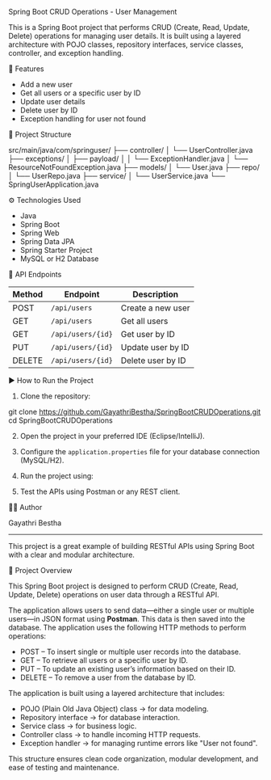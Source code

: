 Spring Boot CRUD Operations - User Management

This is a Spring Boot project that performs CRUD (Create, Read, Update, Delete) operations for managing user details.
It is built using a layered architecture with POJO classes, repository interfaces, service classes, controller, and exception handling.

 📌 Features

- Add a new user
- Get all users or a specific user by ID
- Update user details
- Delete user by ID
- Exception handling for user not found

 🧾 Project Structure

src/main/java/com/springuser/
├── controller/
│ └── UserController.java
├── exceptions/
│ ├── payload/
│ │ └── ExceptionHandler.java
│ └── ResourceNotFoundException.java
├── models/
│ └── User.java
├── repo/
│ └── UserRepo.java
├── service/
│ └── UserService.java
└── SpringUserApplication.java


 ⚙️ Technologies Used

- Java
- Spring Boot
- Spring Web
- Spring Data JPA
- Spring Starter Project
- MySQL or H2 Database

 🔗 API Endpoints

| Method | Endpoint           | Description            |
|--------|--------------------|------------------------|
| POST   | `/api/users`       | Create a new user      |
| GET    | `/api/users`       | Get all users          |
| GET    | `/api/users/{id}`  | Get user by ID         |
| PUT    | `/api/users/{id}`  | Update user by ID      |
| DELETE | `/api/users/{id}`  | Delete user by ID      |

 ▶️ How to Run the Project

1. Clone the repository:

git clone https://github.com/GayathriBestha/SpringBootCRUDOperations.git
cd SpringBootCRUDOperations


2. Open the project in your preferred IDE (Eclipse/IntelliJ).

3. Configure the `application.properties` file for your database connection (MySQL/H2).

4. Run the project using:


5. Test the APIs using Postman or any REST client.

 👩‍💻 Author

Gayathri Bestha

---

This project is a great example of building RESTful APIs using Spring Boot with a clear and modular architecture.

 📖 Project Overview

This Spring Boot project is designed to perform CRUD (Create, Read, Update, Delete) operations on user data through a RESTful API.

The application allows users to send data—either a single user or multiple users—in JSON format using **Postman**. This data is then saved into the database. The application uses the following HTTP methods to perform operations:

- POST – To insert single or multiple user records into the database.
- GET – To retrieve all users or a specific user by ID.
- PUT – To update an existing user’s information based on their ID.
- DELETE – To remove a user from the database by ID.

The application is built using a layered architecture that includes:
- POJO (Plain Old Java Object) class -> for data modeling.
- Repository interface -> for database interaction.
- Service class -> for business logic.
- Controller class -> to handle incoming HTTP requests.
- Exception handler -> for managing runtime errors like "User not found".

This structure ensures clean code organization, modular development, and ease of testing and maintenance.

